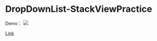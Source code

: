 # DropDownList-StackViewPractice

Demo：
![](https://github.com/yuyuma17/DropDownList-StackViewPractice/blob/master/Demo%20and%20Instruction/Demo.gif?raw=true)


[Link](https://github.com/yuyuma17/DropDownList-StackViewPractice/tree/master/Demo%20and%20Instruction)
